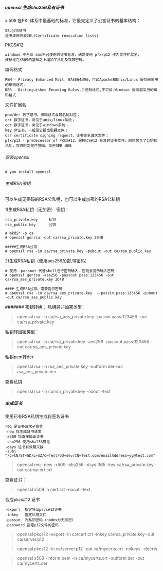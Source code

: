 ##### openssl 生成sha256私有证书  ####

x.509 是PKI 体系中最基础的标准，它最先定义了公钥证书的基本结构：

    SSL公钥证书
    证书废除列表CRL(Certificate revocation lists)

PKCS#12
    
    windows 平台及 mac平台使用的证书标准，通常使用 pfx/p12 作为文件扩展名，
    该标准在X509的基础之上增加了私钥及存取密码。

编码格式

    PEM - Privacy Enhanced Mail, BASE64编码，可读Apache和Unix/Linux 服务器采用的编码格式.
    DER - Distinguished Encoding Rules,二进制格式,不可读.Windows 服务器采用的编码格式.

文件扩展名

    pem/der 数字证书，编码格式与其名称对应；
    crt 数字证书，常见于unix/linux系统；
    cer 数字证书，常见于windows系统；
    key 非证书，一般是公钥或私钥文件；
    csr certificate signing request，证书签名请求文件；
    pfx/p12 - predecessor of PKCS#12，是PKCS#12 标准的证书文件，同时包含了公钥和私钥，存取时需提供密码，采用DER 编码

###### 安装openssl ######
``` shell
# yum install openssl
```

###### 生成RSA密钥  #####
可以生成无密码的RSA公私钥，也可以生成加密的RSA公私钥

1)生成RSA私钥（无加密）
密钥：

    rsa_private.key     私钥
    rsa_public.key      公钥


```shell
# mkdir -p ca
# openssl genrsa -out ca/rsa_private.key 2048

#####生成RSA公钥
# openssl rsa -in ca/rsa_private.key -pubout -out ca/rsa_public.key
```

2)生成RSA私钥（使用aes256加密,带密码）
```shell
# 使用 -passout 代替shell进行密码输入，否则会提示输入密码
# openssl genrsa -aes256 -passout pass:123456 -out ca/rsa_aes_private.key 2048

#### 生成RSA公钥，需要提供密码
# openssl rsa -in ca/rsa_aes_private.key  --passin pass:123456 -pubout -out ca/rsa_aes_public.key
```

####### 密钥转换：
私钥转非加密类型：
> openssl rsa -in ca/rsa_aes_private.key -passin pass:123456 -out ca/rsa_private.key

私钥转加密类型：
> openssl rsa -in ca/rsa_private.key -aes256 -passout pass:123456 -out ca/rsa_aes_private.key

私钥pem转der
> openssl rsa -in rsa_aes_private.key -outform der-out rsa_aes_private.der

查看私钥
> openssl rsa -in ca/rsa_private.key -noout -text

##### 生成证书 
使用已有RSA私钥生成自签名证书

    req 是证书请求子命令
    -new 指生成证书请求
    -x509 指直接输出证书
    -sha256 使用sha256算法
    -days 证书有效期天数
    -subj "/C=CN/ST=GD/L=SZ/O=Test/OU=dev/CN=Test.com/emailAddress=yy@test.com"
> openssl req -new -x509 -sha256 -days 365 -key ca/rsa_private.key -out ca/mycert.crt

查看证书：
> openssl x509 in cert.crt -noout -text

合成pkcs#12 证书

    -export  指定导出pscs#12证书
    -inkey   指定私钥文件
    -passin  为私钥密码（nodes为无加密）
    -password 指定p12文件的密码

> openssl pkcs12 -export -in ca/cert.crt -inkey ca/rsa_private.key -out ca/server.p12

> openssl pkcs12 -in ca/server.p12 -out ca/mycerts.crt -nokeys -clcerts

> openssl x509 -inform pem -in ca/mycerts.crt -outform der -out ca/mycerts.cer


